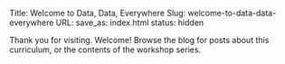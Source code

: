 Title: Welcome to Data, Data, Everywhere
Slug: welcome-to-data-data-everywhere
URL:
save_as: index.html
status: hidden

Thank you for visiting. Welcome! Browse the blog for posts about this curriculum, or the contents of the workshop series. 
